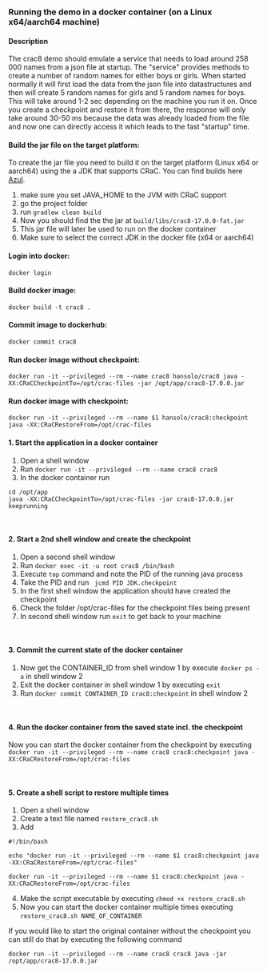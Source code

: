 ### Running the demo in a docker container (on a Linux x64/aarch64 machine)

#### Description
The crac8 demo should emulate a service that needs to load around 258 000 names from a
json file at startup. The "service" provides methods to create a number of random
names for either boys or girls. When started normally it will first load the data
from the json file into datastructures and then will create 5 random names for girls
and 5 random names for boys.
This will take around 1-2 sec depending on the machine you run it on.
Once you create a checkpoint and restore it from there, the response will only
take around 30-50 ms because the data was already loaded from the file and now
one can directly access it which leads to the fast "startup" time.


#### Build the jar file on the target platform:
To create the jar file you need to build it on the target platform (Linux x64 or aarch64) using
the a JDK that supports CRaC. You can find builds here [Azul](https://www.azul.com/downloads/?version=java-17-lts&os=linux&package=jdk-crac#zulu).
1. make sure you set JAVA_HOME to the JVM with CRaC support
2. go the project folder
3. run ```gradlew clean build```
4. Now you should find the the jar at ```build/libs/crac8-17.0.0-fat.jar```
5. This jar file will later be used to run on the docker container
6. Make sure to select the correct JDK in the docker file (x64 or aarch64)


#### Login into docker:
```docker login```


#### Build docker image:
```docker build -t crac8 .```


#### Commit image to dockerhub:
```docker commit crac8```


#### Run docker image without checkpoint:
```docker run -it --privileged --rm --name crac8 hansolo/crac8 java -XX:CRaCCheckpointTo=/opt/crac-files -jar /opt/app/crac8-17.0.0.jar```


#### Run docker image with checkpoint:
```docker run -it --privileged --rm --name $1 hansolo/crac8:checkpoint java -XX:CRaCRestoreFrom=/opt/crac-files```


#### 1. Start the application in a docker container
1. Open a shell window
2. Run ``` docker run -it --privileged --rm --name crac8 crac8 ```
3. In the docker container run</br>
```
cd /opt/app
java -XX:CRaCCheckpointTo=/opt/crac-files -jar crac8-17.0.0.jar keeprunning
```

</br>

#### 2. Start a 2nd shell window and create the checkpoint
1. Open a second shell window
2. Run ``` docker exec -it -u root crac8 /bin/bash ```
3. Execute ``` top ``` command and note the PID of the running java process
4. Take the PID and run ``` jcmd PID JDK.checkpoint```
5. In the first shell window the application should have created the checkpoint
6. Check the folder /opt/crac-files for the checkpoint files being present
7. In second shell window run ``` exit ``` to get back to your machine

</br>

#### 3. Commit the current state of the docker container
1. Now get the CONTAINER_ID from shell window 1 by execute ``` docker ps -a ``` in shell window 2
2. Exit the docker container in shell window 1 by executing ``` exit ```
3. Run ``` docker commit CONTAINER_ID crac8:checkpoint ``` in shell window 2

</br>

#### 4. Run the docker container from the saved state incl. the checkpoint
Now you can start the docker container from the checkpoint by executing
``` docker run -it --privileged --rm --name crac8 crac8:checkpoint java -XX:CRaCRestoreFrom=/opt/crac-files ```

</br>

#### 5. Create a shell script to restore multiple times
1. Open a shell window
2. Create a text file named ```restore_crac8.sh```
3. Add
```
#!/bin/bash

echo "docker run -it --privileged --rm --name $1 crac8:checkpoint java -XX:CRaCRestoreFrom=/opt/crac-files"

docker run -it --privileged --rm --name $1 crac8:checkpoint java -XX:CRaCRestoreFrom=/opt/crac-files
```
4. Make the script executable by executing ```chmod +x restore_crac8.sh```
5. Now you can start the docker container multiple times executing ```restore_crac8.sh NAME_OF_CONTAINER```

If you would like to start the original container without the checkpoint you can still
do that by executing the following command
```
docker run -it --privileged --rm --name crac8 crac8 java -jar /opt/app/crac8-17.0.0.jar
```